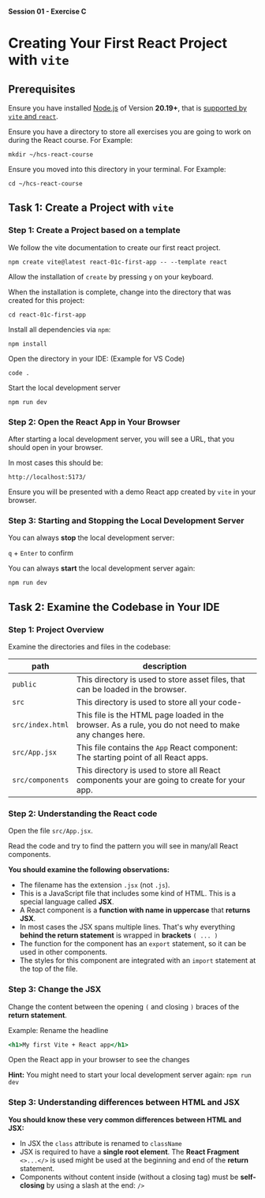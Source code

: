 **Session 01 - Exercise C**

# Creating Your First React Project with `vite`

## Prerequisites

Ensure you have installed [Node.js](https://nodejs.org/) of Version **20.19+**, that is [supported by `vite` and `react`](https://vitejs.dev/guide/#scaffolding-your-first-vite-project).

Ensure you have a directory to store all exercises you are going to work on during the React course. For Example:

```
mkdir ~/hcs-react-course
```

Ensure you moved into this directory in your terminal. For Example:

```
cd ~/hcs-react-course
```

## Task 1: Create a Project with `vite`

### Step 1: Create a Project based on a template

We follow the vite documentation to create our first react project.

```
npm create vite@latest react-01c-first-app -- --template react
```

Allow the installation of `create` by pressing `y` on your keyboard.

When the installation is complete, change into the directory that was created for this project:

```
cd react-01c-first-app
```

Install all dependencies via `npm`:

```
npm install
```

Open the directory in your IDE: (Example for VS Code)

```
code .
```

Start the local development server

```
npm run dev
```

### Step 2: Open the React App in Your Browser

After starting a local development server, you will see a URL, that you should open in your browser.

In most cases this should be:

```
http://localhost:5173/
```

Ensure you will be presented with a demo React app created by `vite` in your browser.

### Step 3: Starting and Stopping the Local Development Server

You can always **stop** the local development server:

`q` + `Enter` to confirm

You can always **start** the local development server again:

```
npm run dev
```

## Task 2: Examine the Codebase in Your IDE

### Step 1: Project Overview

Examine the directories and files in the codebase:

| path             | description                                                                                            |
|------------------|--------------------------------------------------------------------------------------------------------|
| `public`         | This directory is used to store asset files, that can be loaded in the browser.                        |
| `src`            | This directory is used to store all your code-                                                         |
| `src/index.html` | This file is the HTML page loaded in the browser. As a rule, you do not need to make any changes here. |
| `src/App.jsx`    | This file contains the `App` React component: The starting point of all React apps.                    |
| `src/components` | This directory is used to store all React components your are going to create for your app.            |

### Step 2: Understanding the React code

Open the file `src/App.jsx`.

Read the code and try to find the pattern you will see in many/all React components.

**You should examine the following observations:**

- The filename has the extension `.jsx` (not `.js`).
- This is a JavaScript file that includes some kind of HTML. This is a special language called **JSX**.
- A React component is a **function with name in uppercase** that **returns JSX**.
- In most cases the JSX spans multiple lines. That's why everything **behind the return statement** is wrapped in **brackets** `( ... )`
- The function for the component has an `export` statement, so it can be used in other components.
- The styles for this component are integrated with an `import` statement at the top of the file.

### Step 3: Change the JSX

Change the content between the opening `(` and closing `)` braces of the **return statement**.

Example: Rename the headline

```jsx
<h1>My first Vite + React app</h1>
```
Open the React app in your browser to see the changes

**Hint:** You might need to start your local development server again: `npm run dev`

### Step 3: Understanding differences between HTML and JSX

**You should know these very common differences between HTML and JSX:**

- In JSX the `class` attribute is renamed to `className`
- JSX is required to have a **single root element**. The **React Fragment** `<>...</>` is used might be used at the beginning and end of the **return** statement.
- Components without content inside (without a closing tag) must be **self-closing** by using a slash at the end: `/>`
